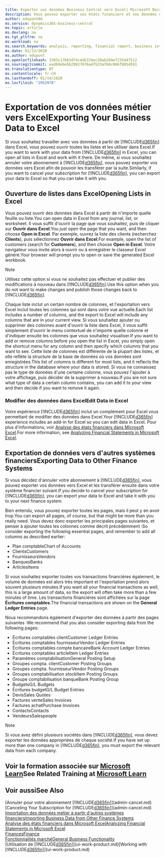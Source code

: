 ```yaml
---
title: Exporter vos données Business Central vers Excel| Microsoft Docs
description: Vous pouvez exporter vos états financiers et vos données de veille économique de Business Central vers Excel, ou ouvrir vos données dans Excel.
author: edupont04
ms.service: dynamics365-business-central
ms.topic: article
ms.devlang: na
ms.tgt_pltfrm: na
ms.workload: na
ms.search.keywords: analysis, reporting, financial report, business intelligence, BI, Excel
ms.date: 01/13/2020
ms.author: edupont
ms.openlocfilehash: 1583c17b63df4c4db37eec20ab204ef235d47512
ms.sourcegitcommit: ead69ebe5b29927876a4fb23afb6c066f8854591
ms.translationtype: HT
ms.contentlocale: fr-CH
ms.lasthandoff: 01/14/2020
ms.locfileid: "2952978"
---
```

# <a name="exporting-your-business-data-to-excel"></a><span data-ttu-id="6c235-103">Exportation de vos données métier vers Excel</span><span class="sxs-lookup"><span data-stu-id="6c235-103">Exporting Your Business Data to Excel</span></span>
<span data-ttu-id="6c235-104">Si vous souhaitez travailler avec vos données à partir de [!INCLUDE[d365fin](includes/d365fin_md.md)] dans Excel, vous pouvez ouvrir toutes les listes et les utiliser dans Excel.</span><span class="sxs-lookup"><span data-stu-id="6c235-104">If you want to work with your data from [!INCLUDE[d365fin](includes/d365fin_md.md)] in Excel, you can open all lists in Excel and work with it there.</span></span> <span data-ttu-id="6c235-105">De même, si vous souhaitez annuler votre abonnement à [!INCLUDE[d365fin](includes/d365fin_md.md)], vous pouvez exporter vos données vers Excel afin de pouvoir les transférer par la suite.</span><span class="sxs-lookup"><span data-stu-id="6c235-105">Similarly, if you want to cancel your subscription for [!INCLUDE[d365fin](includes/d365fin_md.md)], you can export your data to Excel so that you can take it with you.</span></span>

## <a name="opening-lists-in-excel"></a><span data-ttu-id="6c235-106">Ouverture de listes dans Excel</span><span class="sxs-lookup"><span data-stu-id="6c235-106">Opening Lists in Excel</span></span>
<span data-ttu-id="6c235-107">Vous pouvez ouvrir des données dans Excel à partir de n'importe quelle feuille ou liste.</span><span class="sxs-lookup"><span data-stu-id="6c235-107">You can open data in Excel from any journal, list, or worksheet.</span></span> <span data-ttu-id="6c235-108">Il vous suffit d'ouvrir la page que vous souhaitez, puis de cliquer sur **Ouvrir dans Excel**.</span><span class="sxs-lookup"><span data-stu-id="6c235-108">You just open the page that you want, and then choose **Open in Excel**.</span></span> <span data-ttu-id="6c235-109">Par exemple, ouvrez la liste des clients (recherchez **Clients**), puis sélectionnez **Ouvrir dans Excel**.</span><span class="sxs-lookup"><span data-stu-id="6c235-109">For example, open the list of customers (search for **Customers**), and then choose **Open in Excel**.</span></span> <span data-ttu-id="6c235-110">Votre navigateur vous invite alors à ouvrir ou à enregistrer le classeur Excel généré.</span><span class="sxs-lookup"><span data-stu-id="6c235-110">Your browser will prompt you to open or save the generated Excel workbook.</span></span>  

> [!NOTE]
> <span data-ttu-id="6c235-111">Utilisez cette option si vous ne souhaitez pas effectuer et publier des modifications à nouveau dans [!INCLUDE[d365fin](includes/d365fin_md.md)].</span><span class="sxs-lookup"><span data-stu-id="6c235-111">Use this option when you do not want to make changes and publish those changes back to [!INCLUDE[d365fin](includes/d365fin_md.md)].</span></span>  

<span data-ttu-id="6c235-112">Chaque liste inclut un certain nombre de colonnes, et l'exportation vers Excel inclut toutes les colonnes qui sont dans votre vue actuelle.</span><span class="sxs-lookup"><span data-stu-id="6c235-112">Each list includes a number of columns, and the export to Excel will include any columns that are in your current view.</span></span> <span data-ttu-id="6c235-113">Si vous souhaitez ajouter ou supprimer des colonnes avant d'ouvrir la liste dans Excel, il vous suffit simplement d'ouvrir le menu contextuel de n'importe quelle colonne et d'indiquer ensuite les colonnes que vous souhaitez visualiser.</span><span class="sxs-lookup"><span data-stu-id="6c235-113">If you want to add or remove columns before you open the list in Excel, you simply open the shortcut menu for any column and then specify which columns that you want to see.</span></span> <span data-ttu-id="6c235-114">Cette liste de colonnes est différente de la plupart des listes, et elle reflète la structure de la base de données où vos données sont enregistrées.</span><span class="sxs-lookup"><span data-stu-id="6c235-114">This list of columns is different for most lists, and it reflects the structure in the database where your data is stored.</span></span> <span data-ttu-id="6c235-115">Si vous ne connaissez pas le type de données d'une certaine colonne, vous pouvez l'ajouter à votre affichage, puis décider de la supprimer à nouveau.</span><span class="sxs-lookup"><span data-stu-id="6c235-115">If you are not sure what type of data a certain column contains, you can add it to your view and then decide if you want to remove it again.</span></span>  

### <a name="edit-data-in-excel"></a><span data-ttu-id="6c235-116">Modifier des données dans Excel</span><span class="sxs-lookup"><span data-stu-id="6c235-116">Edit Data in Excel</span></span>
<span data-ttu-id="6c235-117">Votre expérience [!INCLUDE[d365fin](includes/d365fin_md.md)] inclut un complément pour Excel vous permettant de modifier des données dans Excel.</span><span class="sxs-lookup"><span data-stu-id="6c235-117">Your [!INCLUDE[d365fin](includes/d365fin_md.md)] experience includes an add-in for Excel so you can edit data in Excel.</span></span> <span data-ttu-id="6c235-118">Pour plus d'informations, voir [Analyse des états financiers dans Microsoft Excel](finance-analyze-excel.md).</span><span class="sxs-lookup"><span data-stu-id="6c235-118">For more information, see [Analyzing Financial Statements in Microsoft Excel](finance-analyze-excel.md).</span></span>  

## <a name="exporting-data-to-other-finance-systems"></a><span data-ttu-id="6c235-119">Exportation de données vers d'autres systèmes financiers</span><span class="sxs-lookup"><span data-stu-id="6c235-119">Exporting Data to Other Finance Systems</span></span>
<span data-ttu-id="6c235-120">Si vous décidez d'annuler votre abonnement à [!INCLUDE[d365fin](includes/d365fin_md.md)], vous pouvez exporter vos données vers Excel et les transférer ensuite dans votre système financier suivant.</span><span class="sxs-lookup"><span data-stu-id="6c235-120">If you decide to cancel your subscription for [!INCLUDE[d365fin](includes/d365fin_md.md)], you can export your data to Excel and take it with you to your next finance system.</span></span>  

<span data-ttu-id="6c235-121">Bien entendu, vous pouvez exporter toutes les pages, mais il peut y en avoir trop.</span><span class="sxs-lookup"><span data-stu-id="6c235-121">You can export all pages, of course, but that might be more than you really need.</span></span> <span data-ttu-id="6c235-122">Vous devez donc exporter les principales pages suivantes, et penser à ajouter toutes les colonnes comme décrit précédemment :</span><span class="sxs-lookup"><span data-stu-id="6c235-122">So consider exporting the following essential pages, and remember to add all columns as described earlier:</span></span>  

* <span data-ttu-id="6c235-123">Plan comptable</span><span class="sxs-lookup"><span data-stu-id="6c235-123">Chart of Accounts</span></span>  
* <span data-ttu-id="6c235-124">Clients</span><span class="sxs-lookup"><span data-stu-id="6c235-124">Customers</span></span>  
* <span data-ttu-id="6c235-125">Fournisseurs</span><span class="sxs-lookup"><span data-stu-id="6c235-125">Vendors</span></span>  
* <span data-ttu-id="6c235-126">Banques</span><span class="sxs-lookup"><span data-stu-id="6c235-126">Banks</span></span>  
* <span data-ttu-id="6c235-127">Articles</span><span class="sxs-lookup"><span data-stu-id="6c235-127">Items</span></span>  

<span data-ttu-id="6c235-128">Si vous souhaitez exporter toutes vos transactions financières également, le volume de données est alors très important et l'exportation prend alors souvent plusieurs minutes.</span><span class="sxs-lookup"><span data-stu-id="6c235-128">If you want all your financial transactions as well, this is a large amount of data, so the export will often take more than a few minutes of time.</span></span> <span data-ttu-id="6c235-129">Les transactions financières sont affichées sur la page **Écritures comptables**.</span><span class="sxs-lookup"><span data-stu-id="6c235-129">The financial transactions are shown on the **General Ledger Entries** page.</span></span>  

<span data-ttu-id="6c235-130">Nous recommandons également d'exporter des données à partir des pages suivantes :</span><span class="sxs-lookup"><span data-stu-id="6c235-130">We recommend that you also consider exporting data from the following pages:</span></span>  

* <span data-ttu-id="6c235-131">Écritures comptables client</span><span class="sxs-lookup"><span data-stu-id="6c235-131">Customer Ledger Entries</span></span>  
* <span data-ttu-id="6c235-132">Écritures comptables fournisseur</span><span class="sxs-lookup"><span data-stu-id="6c235-132">Vendor Ledger Entries</span></span>  
* <span data-ttu-id="6c235-133">Écritures comptables compte bancaire</span><span class="sxs-lookup"><span data-stu-id="6c235-133">Bank Account Ledger Entries</span></span>  
* <span data-ttu-id="6c235-134">Écritures comptables article</span><span class="sxs-lookup"><span data-stu-id="6c235-134">Item Ledger Entries</span></span>  
* <span data-ttu-id="6c235-135">Paramètres comptabilisation</span><span class="sxs-lookup"><span data-stu-id="6c235-135">General Posting Setup</span></span>  
* <span data-ttu-id="6c235-136">Groupes compta. client</span><span class="sxs-lookup"><span data-stu-id="6c235-136">Customer Posting Groups</span></span>  
* <span data-ttu-id="6c235-137">Groupes compta. fournisseur</span><span class="sxs-lookup"><span data-stu-id="6c235-137">Vendor Posting Groups</span></span>  
* <span data-ttu-id="6c235-138">Groupes comptabilisation stock</span><span class="sxs-lookup"><span data-stu-id="6c235-138">Item Posting Groups</span></span>  
* <span data-ttu-id="6c235-139">Groupe comptabilisation banque</span><span class="sxs-lookup"><span data-stu-id="6c235-139">Bank Posting Group</span></span>  
* <span data-ttu-id="6c235-140">Budgets</span><span class="sxs-lookup"><span data-stu-id="6c235-140">G/L Budgets</span></span>  
* <span data-ttu-id="6c235-141">Écritures budget</span><span class="sxs-lookup"><span data-stu-id="6c235-141">G/L Budget Entries</span></span>  
* <span data-ttu-id="6c235-142">Devis</span><span class="sxs-lookup"><span data-stu-id="6c235-142">Sales Quotes</span></span>  
* <span data-ttu-id="6c235-143">Factures vente</span><span class="sxs-lookup"><span data-stu-id="6c235-143">Sales Invoices</span></span>  
* <span data-ttu-id="6c235-144">Factures achat</span><span class="sxs-lookup"><span data-stu-id="6c235-144">Purchase Invoices</span></span>  
* <span data-ttu-id="6c235-145">Contacts</span><span class="sxs-lookup"><span data-stu-id="6c235-145">Contacts</span></span>  
* <span data-ttu-id="6c235-146">Vendeurs</span><span class="sxs-lookup"><span data-stu-id="6c235-146">Salespeople</span></span>  

> [!NOTE]  
>   <span data-ttu-id="6c235-147">Si vous avez défini plusieurs sociétés dans [!INCLUDE[d365fin](includes/d365fin_md.md)], vous devez exporter les données appropriées de chaque société.</span><span class="sxs-lookup"><span data-stu-id="6c235-147">If you have set up more than one company in [!INCLUDE[d365fin](includes/d365fin_md.md)], you must export the relevant data from each company.</span></span>

## <a name="see-related-training-at-microsoft-learnlearnmodulesconfigure-powerbi-excel-dynamics-365-business-centralindex"></a><span data-ttu-id="6c235-148">Voir la formation associée sur [Microsoft Learn](/learn/modules/configure-powerbi-excel-dynamics-365-business-central/index)</span><span class="sxs-lookup"><span data-stu-id="6c235-148">See Related Training at [Microsoft Learn](/learn/modules/configure-powerbi-excel-dynamics-365-business-central/index)</span></span>

## <a name="see-also"></a><span data-ttu-id="6c235-149">Voir aussi</span><span class="sxs-lookup"><span data-stu-id="6c235-149">See Also</span></span>
<span data-ttu-id="6c235-150">[Annuler pour votre abonnement [!INCLUDE[d365fin](includes/d365fin_md.md)]](admin-cancel.md)</span><span class="sxs-lookup"><span data-stu-id="6c235-150">[Canceling Your Subscription for [!INCLUDE[d365fin](includes/d365fin_md.md)]](admin-cancel.md)</span></span>  
[<span data-ttu-id="6c235-151">Importation des données métier à partir d'autres systèmes financiers</span><span class="sxs-lookup"><span data-stu-id="6c235-151">Importing Business Data from Other Finance Systems</span></span>](across-import-data-configuration-packages.md)  
[<span data-ttu-id="6c235-152">Analyse des états financiers dans Microsoft Excel</span><span class="sxs-lookup"><span data-stu-id="6c235-152">Analyzing Financial Statements in Microsoft Excel</span></span>](finance-analyze-excel.md)  
[<span data-ttu-id="6c235-153">Finances</span><span class="sxs-lookup"><span data-stu-id="6c235-153">Finance</span></span>](finance.md)  
[<span data-ttu-id="6c235-154">Fonctionnalités marché</span><span class="sxs-lookup"><span data-stu-id="6c235-154">General Business Functionality</span></span>](ui-across-business-areas.md)  
<span data-ttu-id="6c235-155">[Utilisation de [!INCLUDE[d365fin](includes/d365fin_md.md)]](ui-work-product.md)</span><span class="sxs-lookup"><span data-stu-id="6c235-155">[Working with [!INCLUDE[d365fin](includes/d365fin_md.md)]](ui-work-product.md)</span></span>  
